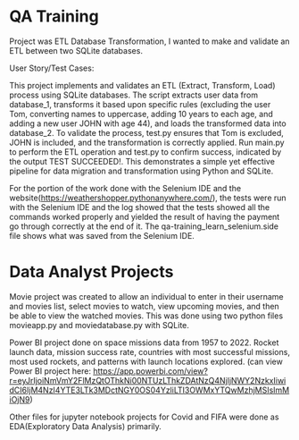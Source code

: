 # QA Training

Project was ETL Database Transformation, I wanted to make and validate an ETL between two SQLite databases.  

User Story/Test Cases:

This project implements and validates an ETL (Extract, Transform, Load) process using SQLite databases. The script extracts user data from database_1, transforms it based upon specific rules 
(excluding the user Tom, converting names to uppercase, adding 10 years to each age, and adding a new user JOHN with age 44), and loads the transformed data into database_2. To validate the
process, test.py ensures that Tom is excluded, JOHN is included, and the transformation is correctly applied. Run main.py to perform the ETL operation and test.py to confirm success, 
indicated by the output TEST SUCCEEDED!. This demonstrates a simple yet effective pipeline for data migration and transformation using Python and SQLite.

For the portion of the work done with the Selenium IDE and the website(https://weathershopper.pythonanywhere.com/), the tests were run with the Selenium IDE and the log showed that the tests showed all the 
commands worked properly and yielded the result of having the payment go through correctly at the end of it. The qa-training_learn_selenium.side file shows what was saved from the Selenium IDE.  



# Data Analyst Projects

Movie project was created to allow an individual to enter in their username and movies list, select movies to watch, view upcoming movies, and then be able to view the watched movies. This was done using two 
python files movieapp.py and moviedatabase.py with SQLite. 

Power BI project done on space missions data from 1957 to 2022. Rocket launch data, mission success rate, countries with most successful missions, most used rockets, and patterns with launch locations explored.
(can view Power BI project here:   https://app.powerbi.com/view?r=eyJrIjoiNmVmY2FlMzQtOThkNi00NTUzLThkZDAtNzQ4NjljNWY2NzkxIiwidCI6IjM4NzI4YTE3LTk3MDctNGY0OS04YzliLTI3OWMxYTQwMzhjMSIsImMiOjN9)

Other files for jupyter notebook projects for Covid and FIFA were done as EDA(Exploratory Data Analysis) primarily.


  
